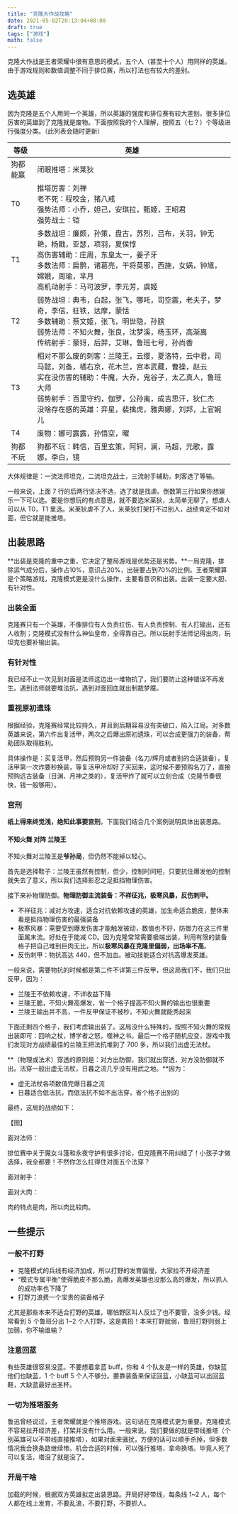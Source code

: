 ```yaml
---
title: "克隆大作战攻略"
date: 2021-05-02T20:13:04+08:00
draft: true
tags: ["游戏"]
math: false
---
```


克隆大作战是王者荣耀中很有意思的模式，五个人（甚至十个人）用同样的英雄。由于游戏规则和数值调整不同于排位赛，所以打法也有较大的差别。

<!--more-->

## 选英雄

因为克隆是五个人用同一个英雄，所以英雄的强度和排位赛有较大差别。很多排位厉害的英雄到了克隆就是废物。下面按照我的个人理解，按照五（七？）个等级进行强度分类。（此列表会随时更新）

| 等级     | 英雄                                                         |
| -------- | ------------------------------------------------------------ |
| 狗都能赢 | 闭眼推塔：米莱狄                                             |
| T0       | 推塔厉害：刘禅<br />老不死：程咬金，猪八戒<br />强势法师：小乔，妲己，安琪拉，甄姬，王昭君<br />强势战士：铠 |
| T1       | 多数战坦：廉颇，孙策，盘古，苏烈，吕布，关羽，钟无艳，杨戬，亚瑟，项羽，夏侯惇<br />高伤害辅助：庄周，东皇太一，姜子牙<br />多数法师：扁鹊，诸葛亮，干将莫邪，西施，女娲，钟馗，嫦娥，周瑜，芈月<br />高机动射手：马可波罗，李元芳，虞姬 |
| T2       | 弱势战坦：典韦，白起，张飞，哪吒，司空震，老夫子，梦奇，李信，狂铁，达摩，蒙恬<br />多数辅助：蔡文姬，张飞，明世隐，孙膑<br />弱势法师：不知火舞，张良，沈梦溪，杨玉环，高渐离<br />传统射手：蒙犽，后羿，艾琳，鲁班七号，孙尚香 |
| T3       | 相对不那么废的刺客：兰陵王，云缨，夏洛特，云中君，司马懿，刘备，橘右京，花木兰，宫本武藏，曹操，赵云<br />实在没伤害的辅助：牛魔，大乔，鬼谷子，太乙真人，鲁班大师<br />弱势射手：百里守约，伽罗，公孙离，成吉思汗，狄仁杰<br />没啥存在感的英雄：弈星，裴擒虎，雅典娜，刘邦，上官婉儿 |
| T4       | 废物：娜可露露，孙悟空，曜                                   |
| 狗都不玩 | 狗都不玩：韩信，百里玄策，阿轲，澜，马超，元歌，露娜，李白，镜 |

大体规律是：一流法师坦克，二流坦克战士，三流射手辅助，刺客选了等输。

一般来说，上面 7 行的后两行坚决不选，选了就是找虐。倒数第三行如果你想娱乐一下可以选。要是你想玩的有点意思，就不要选米莱狄，太简单无聊了。想虐人可以从 T0，T1 里选。米莱狄虐不了人，米莱狄打架打不过别人，战绩肯定不如对面，但它就是能推塔。

## 出装思路

**出装是克隆的重中之重，它决定了整局游戏是优势还是劣势。**一局克隆，排除运气成分后，操作占10%，意识占20%，出装要占到70%的比例。王者荣耀算是个策略游戏，克隆模式更是没什么操作，主要看意识和出装。出装一定要大胆、有针对性。

### 出装全面

克隆赛只有一个英雄，不像排位有人负责扛伤、有人负责控制、有人打输出，还有人收割；克隆模式没有什么神仙皇帝，全得靠自己。所以玩射手法师记得出肉，玩坦克也要补输出装。

### 有针对性

我已经不止一次见到对面是法师这边出一堆物抗了，我们要防止这种错误不再发生。遇到法师就要堆法抗，遇到对面回血就出制裁梦魇。

### 重视原初遗珠

根据经验，克隆赛经常比较持久，并且到后期容易没有突破口，陷入江局。对多数英雄来说，第六件出复活甲，两次之后爆出原初遗珠，可以合成更强力的装备，帮助团队取得胜利。

具体操作是：买复活甲，然后预购另一件装备（名刀/辉月或者别的合适装备），复活甲第一次炸要秒换装，等复活甲冷却好了买回来，这时候不要预购名刀了，直接预购远古装备（日渊、月神之类的），复活甲炸了就可以立刻合成（克隆节奏很快，钱一般够用）。

### 宫刑

**纸上得来终觉浅，绝知此事要宫刑**，下面我们结合几个案例说明具体出装思路。

#### 不知火舞 对阵 兰陵王

不知火舞对兰陵王是**爷孙局**，但仍然不能掉以轻心。

首先是选择鞋子：兰陵王虽然有控制，但少，控制时间短，只要抗住爆发他的控制就失去了意义，所以我们选择影忍之足抵挡物理伤害。

接下来补物理防御。**物理防御主流装备：不祥征兆，极寒风暴，反伤刺甲。**

- 不祥征兆：减对方攻速，适合对抗依赖攻速的英雄，加生命适合脆皮，整体来看是抵挡物理伤害的最强装备
- 极寒风暴：需要受到爆发伤害才能触发被动，数值也不好，防御力在这三件里面属末流。好处在于能减 CD。因为克隆常常需要极端出装，利用有限的装备格子把自己堆到巨肉无比，所以**极寒风暴在克隆里偏弱，出场率不高**。
- 反伤刺甲：物抗高达 440，但不加血。被动技能适合对抗高爆发英雄。

一般来说，需要物抗的时候都是第二件不详第三件反甲，但这局我们不，我们只出反甲，因为：

- 兰陵王不依赖攻速，不详收益下降
- 兰陵王脆，不知火舞高爆发，省一个格子提高不知火舞的输出也很重要
- 兰陵王输出并不高，一件反甲保证不被秒，不知火舞就能秀起来

下面还剩四个格子，我们考虑输出装了。这局没什么特殊的，按照不知火舞的常规出装即可：回响之杖，博学者之怒，噬神之书。最后一个格子随机应变，游戏中我们发现对方战绩最佳的兰陵王把法抗堆到了 700 多，所以我们出虚无法杖。

**（物理或法术）穿透的原则是：对方出防御，我们就出穿透，对方没防御就不出。法穿一般出虚无法杖，日暮之流几乎没有用武之地。**因为：

- 虚无法杖各项数值完爆日暮之流
- 日暮适合低法抗，而低法抗不如不出法穿，省个格子出别的

最终，这局的战绩如下：

【图】

面对法师：

排位赛中关于魔女斗篷和永夜守护有很多讨论，但克隆赛不用纠结了！小孩子才做选择，我全都要！不然你怎么扛得住对面五个法穿？

面对射手：

面对大肉：

肉的特点是肉，所以肉比较肉。

## 一些提示

### 一般不打野

- 克隆模式的兵线有经济加成，所以打野的发育偏慢，大家拉不开经济差
- “模式专属平衡”使得脆皮不那么脆，高爆发英雄也没那么高的爆发，所以抓人的成功率也下降了
- 打野刀浪费一个宝贵的装备格子

尤其是那些本来不适合打野的英雄，哪怕野区叫人反烂了也不要管，没多少钱。经常看到 5 个鲁班分出 1~2 个人打野，这是粪招！本来打野就弱，鲁班打野则弱上加弱，你不输谁输？

### 注意回蓝

有些英雄很容易没蓝。不要想着拿蓝 buff，你和 4 个队友是一样的英雄，你缺蓝他们也缺蓝，1 个 buff 5 个人不够分。要靠装备来保证回蓝，小缺蓝可以出回蓝鞋，大缺蓝最好出圣杯。

### 一切为推塔服务

鲁迅曾经说过，王者荣耀就是个推塔游戏。这句话在克隆模式更为重要。克隆模式不容易拉开经济差，打架并没有什么用。一般来说，我们要做的就是带线推塔（个别英雄可以不带线直接推塔），如果对面来骚扰，方便的话可以顺手杀掉，但多数情况我会换条路继续带。机会合适的时候，可以强行推塔，拿命换塔。毕竟人死了可以复活，塔没了就是没了。

### 开局干啥

加载的时候，根据双方英雄拟定出装思路。开局好好带线，每条线 1~2 人，每个人都在线上发育，不要乱浪，不要打野，不要抓人。